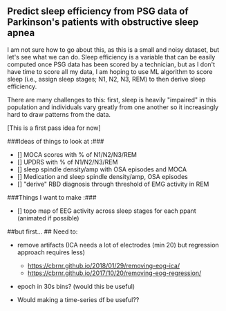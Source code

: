 ## Predict sleep efficiency from PSG data of Parkinson's patients with obstructive sleep apnea ##
I am not sure how to go about this, as this is a small and noisy dataset, but let's see what we can do. 
Sleep efficiency is a variable that can be easily computed once PSG data has been scored by a technician,
but as I don't have time to score all my data, I am hoping to use ML algorithm to score sleep (i.e., assign sleep stages; N1, N2, N3, REM) to then derive sleep efficiency. 

There are many challenges to this: first, sleep is heavily "impaired" in this population and individuals vary greatly from one another so it increasingly hard to draw patterns from the data. 

[This is a first pass idea for now]

###Ideas of things to look at :###
- [] MOCA scores with % of N1/N2/N3/REM
- [] UPDRS with % of N1/N2/N3/REM
- [] sleep spindle density/amp with OSA episodes and MOCA
- [] Medication and sleep spindle density/amp, OSA episodes
- [] "derive" RBD diagnosis through threshold of EMG activity in REM

###Things I want to make :###
- [] topo map of EEG activity across sleep stages for each ppant (animated if possible)

##but first... ##
Need to:
- remove artifacts (ICA needs a lot of electrodes (min 20) but regression approach requires less)
    - https://cbrnr.github.io/2018/01/29/removing-eog-ica/
    - https://cbrnr.github.io/2017/10/20/removing-eog-regression/

- epoch in 30s bins? (would this be useful)
- Would making a time-series df be useful??


